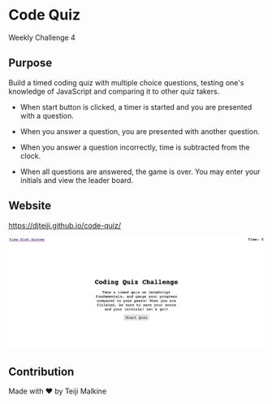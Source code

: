 # Code Quiz
Weekly Challenge 4

## Purpose 

Build a timed coding quiz with multiple choice questions, testing one's knowledge of JavaScript and comparing it to other quiz takers.

- When start button is clicked, a timer is started and you are presented with a question.

- When you answer a question, you are presented with another question.

- When you answer a question incorrectly, time is subtracted from the clock.

- When all questions are answered, the game is over. You may enter your initials and view the leader board.

## Website
https://djteiji.github.io/code-quiz/

![Getting Started](./assets/images/Screen%20Shot%202022-04-03%20at%2011.47.26%20PM.png)

## Contribution
Made with ❤️ by Teiji Malkine
